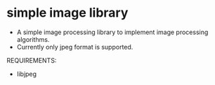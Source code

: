 # simple image library
- A simple image processing library to implement image processing algorithms.
- Currently only jpeg format is supported.

REQUIREMENTS:
  - libjpeg
